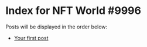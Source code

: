 # Index for NFT World #9996
Posts will be displayed in the order below:

- [Your first post](./001-first.md)

